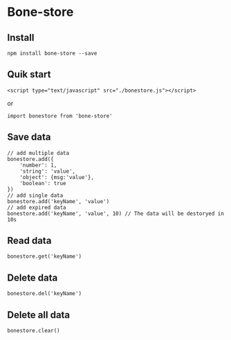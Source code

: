# Bone-store

## Install

```
npm install bone-store --save
```

## Quik start
```
<script type="text/javascript" src="./bonestore.js"></script>
```
or
```
import bonestore from 'bone-store'
```

## Save data
```
// add multiple data
bonestore.add({
    'number': 1,
    'string': 'value',
    'object': {msg:'value'},
    'boolean': true
})
// add single data
bonestore.add('keyName', 'value')
// add expired data
bonestore.add('keyName', 'value', 10) // The data will be destoryed in 10s
```

## Read data
```
bonestore.get('keyName')
```

## Delete data
```
bonestore.del('keyName')
```

## Delete all data
```
bonestore.clear()
```
